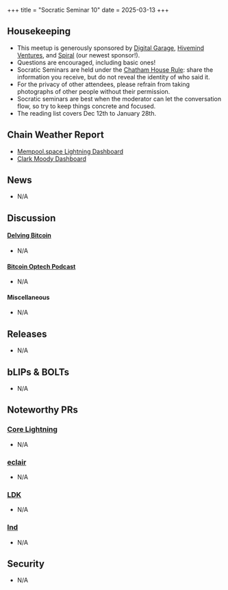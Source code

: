 +++
title = "Socratic Seminar 10"
date = 2025-03-13
+++

Housekeeping
------------

- This meetup is generously sponsored by [Digital Garage](https://dg717.com/), [Hivemind Ventures](https://hivemind.vc), and [Spiral](https://spiral.xyz/) (our newest sponsor!).
- Questions are encouraged, including basic ones!
- Socratic Seminars are held under the [Chatham House Rule](https://www.chathamhouse.org/about-us/chatham-house-rule): share the information you receive, but do not reveal the identity of who said it.
- For the privacy of other attendees, please refrain from taking photographs of other people without their permission.
- Socratic seminars are best when the moderator can let the conversation flow, so try to keep things concrete and focused.
- The reading list covers Dec 12th to January 28th.


Chain Weather Report
--------------------

- [Mempool.space Lightning Dashboard](https://mempool.space/lightning)
- [Clark Moody Dashboard](https://bitcoin.clarkmoody.com/dashboard/)

News
----
- N/A

Discussion
----------
#### [Delving Bitcoin](https://delvingbitcoin.org/)
- N/A

#### [Bitcoin Optech Podcast](https://bitcoinops.org/en/podcast/)
- N/A

#### Miscellaneous
- N/A

Releases
--------
- N/A

bLIPs & BOLTs
-------------
- N/A

Noteworthy PRs
--------------

### [Core Lightning](https://github.com/ElementsProject/lightning)
- N/A

### [eclair](https://github.com/ACINQ/eclair/)
- N/A

### [LDK](https://github.com/lightningdevkit/rust-lightning)
- N/A

### [lnd](https://github.com/lightningnetwork/lnd)
- N/A

Security
--------------
- N/A
